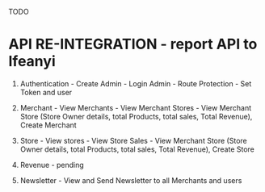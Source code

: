 TODO

# API RE-INTEGRATION - report API to Ifeanyi

1.  Authentication - Create Admin - Login Admin - Route Protection - Set Token and user

2.  Merchant - View Merchants - View Merchant Stores - View Merchant Store (Store Owner details, total Products, total sales, Total Revenue), Create Merchant

3.  Store - View stores - View Store Sales - View Merchant Store (Store Owner details, total Products, total sales, Total Revenue), Create Store

4.  Revenue - pending

5.  Newsletter - View and Send Newsletter to all Merchants and users
